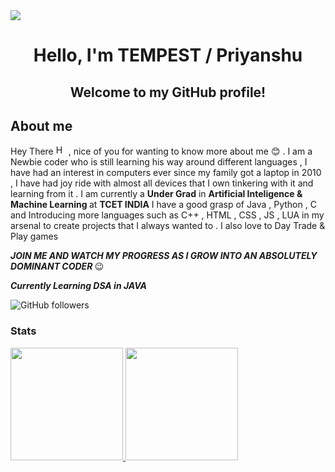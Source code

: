 <img src="https://github.com/xoxoxoTEMPESTxoxoxo/xoxoxoTEMPESTxoxoxo/blob/main/Resources/img/grid-snake.svg" />
  <h1 align="center">
    Hello, I'm TEMPEST / Priyanshu
  </h1>
  <h2 align="center">
    Welcome to my GitHub profile!
  </h2>
  
  <h2>
    About me
  </h2>
  
Hey There <img src="https://github.com/xoxoxoTEMPESTxoxoxo/xoxoxoTEMPESTxoxoxo/blob/4808de23623b6a14a1035959a556e52ab427aef3/Resources/img/waving.gif" alt="Hello" width="auto" height="16px">
 , nice of you for wanting to know more about me 😊 . I am a Newbie coder who is still learning his way around different languages , I have had an interest in computers ever since my family got a laptop in 2010 , I have had joy ride with almost all devices that I own tinkering with it and learning from it . I am currently a <b>Under Grad</b> in <b> Artificial Inteligence & Machine Learning </b> at <b>TCET INDIA</b> I have a good grasp of Java , Python , C and Introducing more languages such as C++ , HTML , CSS , JS , LUA in my arsenal to create projects that I always wanted to . I also love to Day Trade & Play games 

<i><b> JOIN ME AND WATCH MY PROGRESS AS I GROW INTO AN ABSOLUTELY DOMINANT CODER </b></i> 😉

<i><b>Currently Learning DSA in JAVA</b></i>

![GitHub followers](https://img.shields.io/github/followers/xoxoxoTEMPESTxoxoxo?label=Follow&style=social)

<!--
Need more customization with social link + Buttons for language I use 
![Visitors](https://visitor-badge.glitch.me/badge?page_id=gamer301)
-->


### Stats
<a href="https://github.com/gamer301">
  <img height="180em" src="https://github-readme-stats-eight-theta.vercel.app/api?username=xoxoxoTEMPESTxoxoxo&show_icons=true&theme=radical&include_all_commits=true&count_private=true"/>
  <img height="180em" src="https://github-readme-stats-eight-theta.vercel.app/api/top-langs/?username=xoxoxoTEMPESTxoxoxo&layout=compact&langs_count=8&theme=radical"/>
</a>
